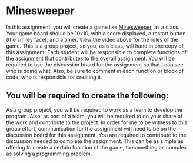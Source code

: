 # Minesweeper
In this assignment, you will create a game like [Minesweeper](https://youtu.be/MPKXNLkDz10), as a class. Your game board should be 10x10, with a score displayed, a restart button (the smiley face), and a timer. View the video above for the rules of the game. This is a group project, so you, as a class, will hand in one copy of this assignment. Each student will be responsible to complete functions of the assignment that contributes to the overall assignment. You will be required to use the discussion board for the assignment so that I can see who is doing what. Also, be sure to comment in each function or block of code, who is responsible for creating it.

## You will be required to create the following:
As a group project, you will be required to work as a team to develop the program. Also, as part of a team, you will be required to do your share of the work and contribute to the project. In order for me to be witness to this group effort, communication for the assignment will need to be on the discussion board for this assignment. You are required to contribute to the discussion needed to complete the assignment. This can be as simple as offering to create a certain function of the game, to something as complex as solving a programming problem.
